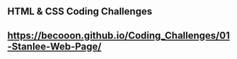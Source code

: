 ## HTML & CSS Coding Challenges
## https://becooon.github.io/Coding_Challenges/01-Stanlee-Web-Page/
